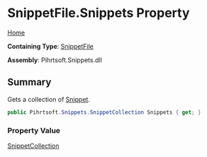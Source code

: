 # SnippetFile\.Snippets Property

[Home](../../../../README.md)

**Containing Type**: [SnippetFile](../README.md)

**Assembly**: Pihrtsoft\.Snippets\.dll

## Summary

Gets a collection of [Snippet](../../Snippet/README.md)\.

```csharp
public Pihrtsoft.Snippets.SnippetCollection Snippets { get; }
```

### Property Value

[SnippetCollection](../../SnippetCollection/README.md)

